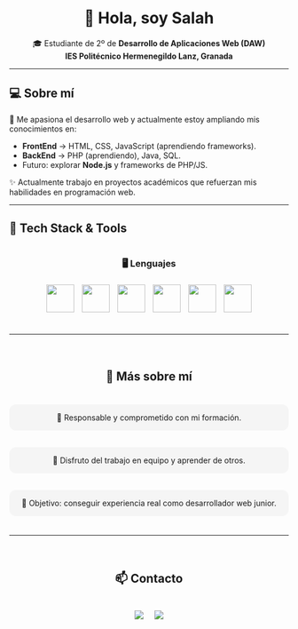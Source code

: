 <h1 align="center">👋 Hola, soy Salah</h1>

<p align="center">
🎓 Estudiante de 2º de <b>Desarrollo de Aplicaciones Web (DAW)</b><br>
<b>IES Politécnico Hermenegildo Lanz, Granada</b>
</p>

---

## 💻 Sobre mí  

🌱 Me apasiona el desarrollo web y actualmente estoy ampliando mis conocimientos en:  

- <b>FrontEnd</b> → HTML, CSS, JavaScript (aprendiendo frameworks).  
- <b>BackEnd</b> → PHP (aprendiendo), Java, SQL.  
- Futuro: explorar <b>Node.js</b> y frameworks de PHP/JS.  

✨ Actualmente trabajo en proyectos académicos que refuerzan mis habilidades en programación web.  

---

## 🚀 Tech Stack & Tools  

<div style="display: grid; grid-template-columns: repeat(auto-fit, minmax(250px, 1fr)); gap: 20px; align-items: center; text-align: center;">

<div>
<h3>🖥️ Lenguajes</h3>
<img src="https://skillicons.dev/icons?i=html" height="50" style="margin: 5px;" />
<img src="https://skillicons.dev/icons?i=css" height="50" style="margin: 5px;" />
<img src="https://skillicons.dev/icons?i=js" height="50" style="margin: 5px;" />
<img src="https://skillicons.dev/icons?i=java" height="50" style="margin: 5px;" />
<img src="https://skillicons.dev/icons?i=php" height="50" style="margin: 5px;" />
<img src="https://skillicons.dev/icons?i=mysql" height="50" style="margin: 5px;" />
</div>


---

## 📌 Más sobre mí  

<div style="display: flex; justify-content: center; gap: 30px; flex-wrap: wrap;">

<div style="flex: 1; min-width: 250px; background: #f5f5f5; padding: 15px; border-radius: 12px;">
🔹 Responsable y comprometido con mi formación.
</div>

<div style="flex: 1; min-width: 250px; background: #f5f5f5; padding: 15px; border-radius: 12px;">
🔹 Disfruto del trabajo en equipo y aprender de otros.
</div>

<div style="flex: 1; min-width: 250px; background: #f5f5f5; padding: 15px; border-radius: 12px;">
🔹 Objetivo: conseguir experiencia real como desarrollador web junior.
</div>

</div>

---

## 📫 Contacto  

<div style="display: flex; justify-content: center; gap: 20px; flex-wrap: wrap;">
  <a href="mailto:salahdinnasser13@gmail.com">
    <img src="https://img.shields.io/badge/Email-D14836?style=for-the-badge&logo=gmail&logoColor=white" />
  </a>
  <a href="https://www.linkedin.com/in/salahdin-nasser-elaslani-0706a9385/">
    <img src="https://img.shields.io/badge/LinkedIn-0A66C2?style=for-the-badge&logo=linkedin&logoColor=white" />
  </a>
</div>
